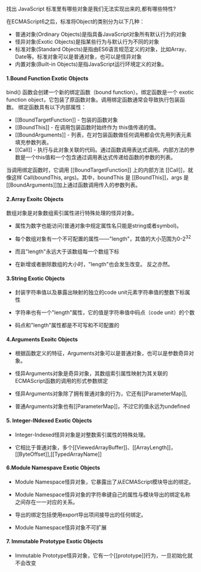 找出 JavaScript 标准里有哪些对象是我们无法实现出来的,都有哪些特性?

在ECMAScript6之后，标准将Object的类别分为以下几种：

- 普通对象(Ordinary Objects)是指具备JavaScript对象所有默认行为的对象
- 怪异对象(Exotic Objects)是指某些行为与默认行为不同的对象
- 标准对象(Standard Objects)是指由ES6语言规范定义的对象，比如Array、Date等。标准对象可以是普通对象，也可以是怪异对象
- 内置对象(Built-in Objects)是指JavaScript运行环境定义的对象。



#### 1.Bound Function Exotic Objects

bind() 函数会创建一个新的绑定函数（bound function）。绑定函数是一个 exotic function object，它包装了原函数对象。调用绑定函数通常会导致执行包装函数。
绑定函数具有以下内部属性：

- [[BoundTargetFunction]] - 包装的函数对象
- [[BoundThis]] - 在调用包装函数时始终作为 this值传递的值。
- [[BoundArguments]] - 列表，在对包装函数做任何调用都会优先用列表元素填充参数列表。
- [[Call]] - 执行与此对象关联的代码。通过函数调用表达式调用。内部方法的参数是一个this值和一个包含通过调用表达式传递给函数的参数的列表。

当调用绑定函数时，它调用 [[BoundTargetFunction]] 上的内部方法 [[Call]]，就像这样 Call(boundThis, args)。其中，boundThis 是 [[BoundThis]]，args 是 [[BoundArguments]]加上通过函数调用传入的参数列表。

#### 2.Array Exoitc Objects

数组对象是对象数组索引属性进行特殊处理的怪异对象。

- 属性为数字也能访问(普通对象中规定属性名只能是string或者symbol)。

- 每个数组对象有一个不可配置的属性——"length"，其值的大小范围为0-2<sup>32</sup>

- 而且"length"永远大于该数组每一个数组下标

- 在新增或者删除数组的大小时，"length"也会发生改变。 反之亦然。

#### 3.String Exotic Objects

- 封装字符串值以及暴露出映射的独立的code unit元素字符串值的整数下标属性

- 字符串也有一个"length"属性，它的值是字符串值中码点（code unit）的个数

- 码点和"length"属性都是不可写和不可配置的

#### 4.Arguments Exoitc Objects

- 根据函数定义的特征，Arguments对象可以是普通对象，也可以是参数奇异对象。

- 怪异Arguments对象是奇异对象，其数组索引属性映射为其关联的ECMAScript函数的调用的形式参数绑定

- 怪异Arguments对象除了拥有普通对象的行为，它还有\[\[ParameterMap\]\],

- 普通Arguments对象也有\[\[ParameterMap\]\]，不过它的值永远为undefined

#### 5. Integer-INdexed Exotic Objects

- Integer-Indexed怪异对象是对整数索引属性的特殊处理。

- 它相比于普通对象，多个\[\[ViewedArrayBuffer\]\]、\[\[ArrayLength\]\]，\[\[ByteOffset\]\],\[\[TypedArrayName\]\]


#### 6.Module Namespave Exotic Objects

- Module Namespace怪异对象，它暴露出了从ECMAScript模块导出的绑定。 

- Module Namespace怪异对象的字符串键自己的属性与模块导出的绑定名称之间存在一一对应的关系。

- 导出的绑定包括使用export导出项间接导出的任何绑定。

- Module Namespace怪异对象不可扩展


#### 7. Immutable Prototype Exotic Objects

- Immutable Prototype怪异对象，它有一个[[prototype]]行为，一旦初始化就不会改变